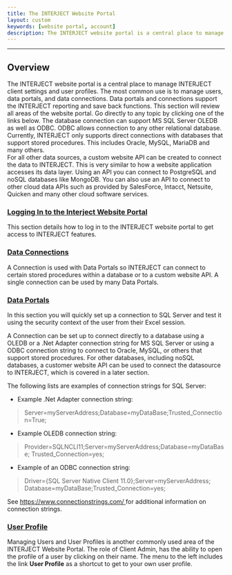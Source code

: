 ```yaml
---
title: The INTERJECT Website Portal
layout: custom
keywords: [website portal, account]
description: The INTERJECT website portal is a central place to manage INTERJECT client settings and user profiles.
---
```

* * *

##  **Overview**

The INTERJECT website portal is a central place to manage INTERJECT client settings and user profiles. The most common use is to manage users, data portals, and data connections. Data portals and connections support the INTERJECT reporting and save back functions. This section will review all areas of the website portal. Go directly to any topic by clicking one of the links below. The database connection can support MS SQL Server OLEDB as well as ODBC. ODBC allows connection to any other relational database. Currently, INTERJECT only supports direct connections with databases that support stored procedures. This includes Oracle, MySQL, MariaDB and many others.   
For all other data sources, a custom website API can be created to connect the data to INTERJECT. This is very similar to how a website application accesses its data layer. Using an API you can connect to PostgreSQL and noSQL databases like MongoDB. You can also use an API to connect to other cloud data APIs such as provided by SalesForce, Intacct, Netsuite, Quicken and many other cloud software services.   
  


###  [ Logging In to the Interject Website Portal ](/wPortal/Logging-In-to-Website-Portal.html)

This section details how to log in to the INTERJECT website portal to get access to INTERJECT features. 

###  [ Data Connections ](/wPortal/Data-Connections.html)

A Connection is used with Data Portals so INTERJECT can connect to certain stored procedures within a database or to a custom website API. A single connection can be used by many Data Portals. 

###  [ Data Portals ](/wPortal/Data-Portals.html)

In this section you will quickly set up a connection to SQL Server and test it using the security context of the user from their Excel session. 

A Connection can be set up to connect directly to a database using a OLEDB or a .Net Adapter connection string for MS SQL Server or using a ODBC connection string to connect to Oracle, MySQL, or others that support stored procedures. For other databases, including noSQL databases, a customer website API can be used to connect the datasource to INTERJECT, which is covered in a later section. 

The following lists are examples of connection strings for SQL Server: 

  * Example .Net Adapter connection string: 
  
  > Server=myServerAddress;Database=myDataBase;Trusted_Connection=True; 
  
  * Example OLEDB connection string: 
  
  > Provider=SQLNCLI11;Server=myServerAddress;Database=myDataBase; Trusted_Connection=yes; 
  
  * Example of an ODBC connection string: 
  
  > Driver={SQL Server Native Client 11.0};Server=myServerAddress; 
  > Database=myDataBase;Trusted_Connection=yes; 



See  [ https://www.connectionstrings.com/ ](https://www.connectionstrings.com/) for additional information on connection strings. 

###  [ User Profile ](/wPortal/User-Profile.html)

Managing Users and User Profiles is another commonly used area of the INTERJECT Website Portal. The role of Client Admin, has the ability to open the profile of a user by clicking on their name. The menu to the left includes the link **User Profile** as a shortcut to get to your own user profile.   
  

